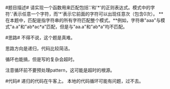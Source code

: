 #题目描述#
请实现一个函数用来匹配包括'.'和'\*'的正则表达式。模式中的字符'.'表示任意一个字符，而'\*'表示它前面的字符可以出现任意次（包含0次）。 **在本题中，匹配是指字符串的所有字符匹配整个模式。**例如，字符串"aaa"与模式"a.a"和"ab\*ac\*a"匹配，但是与"aa.a"和"ab\*a"均不匹配。

#思路#
不得不说，这个题是真难。

思路方向是递归，代码比较简洁。

循环也能搞，但是写的复杂会超时。

注意循环前不要预处理pattern，这可能是超时的根源。

#代码#
递归的代码在牛客上。
本地的代码循环可能有问题，过不去。
